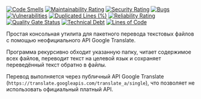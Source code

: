 [![Code Smells][code_smells_badge]][code_smells_link]
[![Maintainability Rating][maintainability_rating_badge]][maintainability_rating_link]
[![Security Rating][security_rating_badge]][security_rating_link]
[![Bugs][bugs_badge]][bugs_link]
[![Vulnerabilities][vulnerabilities_badge]][vulnerabilities_link]
[![Duplicated Lines (%)][duplicated_lines_density_badge]][duplicated_lines_density_link]
[![Reliability Rating][reliability_rating_badge]][reliability_rating_link]
[![Quality Gate Status][quality_gate_status_badge]][quality_gate_status_link]
[![Technical Debt][technical_debt_badge]][technical_debt_link]
[![Lines of Code][lines_of_code_badge]][lines_of_code_link]

Простая консольная утилита для пакетного перевода текстовых файлов с помощью неофициального API Google Translate.

Программа рекурсивно обходит указанную папку, читает содержимое всех файлов, переводит текст на целевой язык и сохраняет
переведённый текст обратно в файлы.

Перевод выполняется через публичный API Google Translate (`https://translate.googleapis.com/translate_a/single`), что
позволяет не использовать официальный платный API.

<!----------------------------------------------------------------------------->

[code_smells_badge]: https://sonarcloud.io/api/project_badges/measure?project=Hummel009_LOTR-Speech-Translator&metric=code_smells

[code_smells_link]: https://sonarcloud.io/summary/overall?id=Hummel009_LOTR-Speech-Translator

[maintainability_rating_badge]: https://sonarcloud.io/api/project_badges/measure?project=Hummel009_LOTR-Speech-Translator&metric=sqale_rating

[maintainability_rating_link]: https://sonarcloud.io/summary/overall?id=Hummel009_LOTR-Speech-Translator

[security_rating_badge]: https://sonarcloud.io/api/project_badges/measure?project=Hummel009_LOTR-Speech-Translator&metric=security_rating

[security_rating_link]: https://sonarcloud.io/summary/overall?id=Hummel009_LOTR-Speech-Translator

[bugs_badge]: https://sonarcloud.io/api/project_badges/measure?project=Hummel009_LOTR-Speech-Translator&metric=bugs

[bugs_link]: https://sonarcloud.io/summary/overall?id=Hummel009_LOTR-Speech-Translator

[vulnerabilities_badge]: https://sonarcloud.io/api/project_badges/measure?project=Hummel009_LOTR-Speech-Translator&metric=vulnerabilities

[vulnerabilities_link]: https://sonarcloud.io/summary/overall?id=Hummel009_LOTR-Speech-Translator

[duplicated_lines_density_badge]: https://sonarcloud.io/api/project_badges/measure?project=Hummel009_LOTR-Speech-Translator&metric=duplicated_lines_density

[duplicated_lines_density_link]: https://sonarcloud.io/summary/overall?id=Hummel009_LOTR-Speech-Translator

[reliability_rating_badge]: https://sonarcloud.io/api/project_badges/measure?project=Hummel009_LOTR-Speech-Translator&metric=reliability_rating

[reliability_rating_link]: https://sonarcloud.io/summary/overall?id=Hummel009_LOTR-Speech-Translator

[quality_gate_status_badge]: https://sonarcloud.io/api/project_badges/measure?project=Hummel009_LOTR-Speech-Translator&metric=alert_status

[quality_gate_status_link]: https://sonarcloud.io/summary/overall?id=Hummel009_LOTR-Speech-Translator

[technical_debt_badge]: https://sonarcloud.io/api/project_badges/measure?project=Hummel009_LOTR-Speech-Translator&metric=sqale_index

[technical_debt_link]: https://sonarcloud.io/summary/overall?id=Hummel009_LOTR-Speech-Translator

[lines_of_code_badge]: https://sonarcloud.io/api/project_badges/measure?project=Hummel009_LOTR-Speech-Translator&metric=ncloc

[lines_of_code_link]: https://sonarcloud.io/summary/overall?id=Hummel009_LOTR-Speech-Translator
